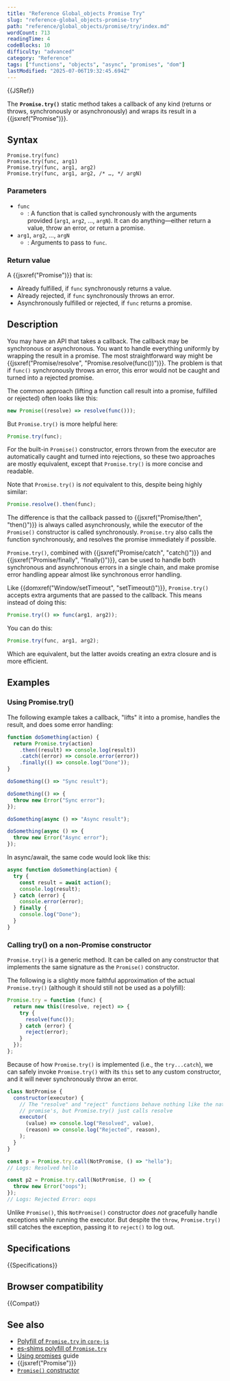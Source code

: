 ```yaml
---
title: "Reference Global_objects Promise Try"
slug: "reference-global_objects-promise-try"
path: "reference/global_objects/promise/try/index.md"
wordCount: 713
readingTime: 4
codeBlocks: 10
difficulty: "advanced"
category: "Reference"
tags: ["functions", "objects", "async", "promises", "dom"]
lastModified: "2025-07-06T19:32:45.694Z"
---
```



{{JSRef}}

The **`Promise.try()`** static method takes a callback of any kind (returns or throws, synchronously or asynchronously) and wraps its result in a {{jsxref("Promise")}}.

## Syntax

```js-nolint
Promise.try(func)
Promise.try(func, arg1)
Promise.try(func, arg1, arg2)
Promise.try(func, arg1, arg2, /* …, */ argN)
```

### Parameters

- `func`
  - : A function that is called synchronously with the arguments provided (`arg1`, `arg2`, …, `argN`). It can do anything—either return a value, throw an error, or return a promise.
- `arg1`, `arg2`, …, `argN`
  - : Arguments to pass to `func`.

### Return value

A {{jsxref("Promise")}} that is:

- Already fulfilled, if `func` synchronously returns a value.
- Already rejected, if `func` synchronously throws an error.
- Asynchronously fulfilled or rejected, if `func` returns a promise.

## Description

You may have an API that takes a callback. The callback may be synchronous or asynchronous. You want to handle everything uniformly by wrapping the result in a promise. The most straightforward way might be {{jsxref("Promise/resolve", "Promise.resolve(func())")}}. The problem is that if `func()` synchronously throws an error, this error would not be caught and turned into a rejected promise.

The common approach (lifting a function call result into a promise, fulfilled or rejected) often looks like this:

```js
new Promise((resolve) => resolve(func()));
```

But `Promise.try()` is more helpful here:

```js
Promise.try(func);
```

For the built-in `Promise()` constructor, errors thrown from the executor are automatically caught and turned into rejections, so these two approaches are mostly equivalent, except that `Promise.try()` is more concise and readable.

Note that `Promise.try()` is _not_ equivalent to this, despite being highly similar:

```js
Promise.resolve().then(func);
```

The difference is that the callback passed to {{jsxref("Promise/then", "then()")}} is always called asynchronously, while the executor of the `Promise()` constructor is called synchronously. `Promise.try` also calls the function synchronously, and resolves the promise immediately if possible.

`Promise.try()`, combined with {{jsxref("Promise/catch", "catch()")}} and {{jsxref("Promise/finally", "finally()")}}, can be used to handle both synchronous and asynchronous errors in a single chain, and make promise error handling appear almost like synchronous error handling.

Like {{domxref("Window/setTimeout", "setTimeout()")}}, `Promise.try()` accepts extra arguments that are passed to the callback. This means instead of doing this:

```js
Promise.try(() => func(arg1, arg2));
```

You can do this:

```js
Promise.try(func, arg1, arg2);
```

Which are equivalent, but the latter avoids creating an extra closure and is more efficient.

## Examples

### Using Promise.try()

The following example takes a callback, "lifts" it into a promise, handles the result, and does some error handling:

```js
function doSomething(action) {
  return Promise.try(action)
    .then((result) => console.log(result))
    .catch((error) => console.error(error))
    .finally(() => console.log("Done"));
}

doSomething(() => "Sync result");

doSomething(() => {
  throw new Error("Sync error");
});

doSomething(async () => "Async result");

doSomething(async () => {
  throw new Error("Async error");
});
```

In async/await, the same code would look like this:

```js
async function doSomething(action) {
  try {
    const result = await action();
    console.log(result);
  } catch (error) {
    console.error(error);
  } finally {
    console.log("Done");
  }
}
```

### Calling try() on a non-Promise constructor

`Promise.try()` is a generic method. It can be called on any constructor that implements the same signature as the `Promise()` constructor.

The following is a slightly more faithful approximation of the actual `Promise.try()` (although it should still not be used as a polyfill):

```js
Promise.try = function (func) {
  return new this((resolve, reject) => {
    try {
      resolve(func());
    } catch (error) {
      reject(error);
    }
  });
};
```

Because of how `Promise.try()` is implemented (i.e., the `try...catch`), we can safely invoke `Promise.try()` with its `this` set to any custom constructor, and it will never synchronously throw an error.

```js
class NotPromise {
  constructor(executor) {
    // The "resolve" and "reject" functions behave nothing like the native
    // promise's, but Promise.try() just calls resolve
    executor(
      (value) => console.log("Resolved", value),
      (reason) => console.log("Rejected", reason),
    );
  }
}

const p = Promise.try.call(NotPromise, () => "hello");
// Logs: Resolved hello

const p2 = Promise.try.call(NotPromise, () => {
  throw new Error("oops");
});
// Logs: Rejected Error: oops
```

Unlike `Promise()`, this `NotPromise()` constructor _does not_ gracefully handle exceptions while running the executor. But despite the `throw`, `Promise.try()` still catches the exception, passing it to `reject()` to log out.

## Specifications

{{Specifications}}

## Browser compatibility

{{Compat}}

## See also

- [Polyfill of `Promise.try` in `core-js`](https://github.com/zloirock/core-js#promisetry)
- [es-shims polyfill of `Promise.try`](https://www.npmjs.com/package/promise.try)
- [Using promises](/en-US/docs/Web/JavaScript/Guide/Using_promises) guide
- {{jsxref("Promise")}}
- [`Promise()` constructor](/en-US/docs/Web/JavaScript/Reference/Global_Objects/Promise/Promise)
